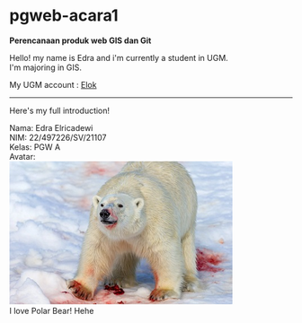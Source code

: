 # pgweb-acara1
**Perencanaan produk web GIS dan Git**  

Hello! my name is Edra and i'm currently a student in UGM.  
I'm majoring in GIS.

My UGM account : [Elok](https://elok.ugm.ac.id/login/index.php)
___
Here's my full introduction!   

Nama: Edra Elricadewi  
NIM: 22/497226/SV/21107  
Kelas: PGW A  
Avatar:     
![Avatar](image-1.png)  
I love Polar Bear! Hehe